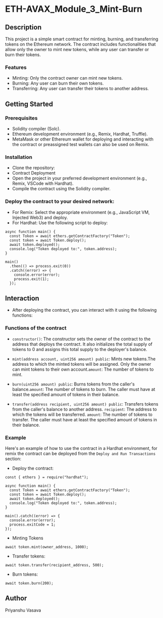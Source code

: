 # ETH-AVAX_Module_3_Mint-Burn
## Description
This project is a simple smart contract for minting, burning, and transferring tokens on the Ethereum network. The contract includes functionalities that allow only the owner to mint new tokens, while any user can transfer or burn their tokens.

### Features
* Minting: Only the contract owner can mint new tokens.
* Burning: Any user can burn their own tokens.
* Transferring: Any user can transfer their tokens to another address.

## Getting Started

### Prerequisites
  
* Solidity compiler (Solc).
* Ethereum development environment (e.g., Remix, Hardhat, Truffle).
* MetaMask or other Ethereum wallet for deploying and interacting with the contract or preassigned test wallets can also be used on Remix.

### Installation
* Clone the repository:
* Contract Deployment
* Open the project in your preferred development environment (e.g., Remix, VSCode with Hardhat).
* Compile the contract using the Solidity compiler.

### Deploy the contract to your desired network:

- For Remix: Select the appropriate environment (e.g., JavaScript VM, Injected Web3) and deploy.
- For Hardhat: Use the following script to deploy:

```
async function main() {
  const Token = await ethers.getContractFactory("Token");
  const token = await Token.deploy();
  await token.deployed();
  console.log("Token deployed to:", token.address);
}

main()
  .then(() => process.exit(0))
  .catch((error) => {
    console.error(error);
    process.exit(1);
  });
```

## Interaction
* After deploying the contract, you can interact with it using the following functions:

### Functions of the contract
* `constructor()`:
The constructor sets the owner of the contract to the address that deploys the contract. It also initializes the total supply of tokens to 0 and assigns this total supply to the deployer's balance.

* `mint(address account, uint256 amount) public`:
Mints new tokens.The address to which the minted tokens will be assigned. Only the owner can mint tokens to their own account.`amount`: The number of tokens to mint.


* `burn(uint256 amount) public`:
Burns tokens from the caller's balance.`amount`: The number of tokens to burn. The caller must have at least the specified amount of tokens in their balance.

* `transfer(address recipient, uint256 amount) public`: Transfers tokens from the caller's balance to another address. `recipient`: The address to which the tokens will be transferred. `amount`: The number of tokens to transfer. The caller must have at least the specified amount of tokens in their balance.

### Example
Here's an example of how to use the contract in a Hardhat environment, for remix the contract can be deployed from the `Deploy and Run Transactions` section:

* Deploy the contract:
```
const { ethers } = require("hardhat");

async function main() {
  const Token = await ethers.getContractFactory("Token");
  const token = await Token.deploy();
  await token.deployed();
  console.log("Token deployed to:", token.address);
}

main().catch((error) => {
  console.error(error);
  process.exitCode = 1;
});
```
* Minting Tokens

`await token.mint(owner_address, 1000);`
* Transfer tokens:

`await token.transfer(recipient_address, 500);`
* Burn tokens:

`await token.burn(200);`

## Author
Priyanshu Vasava
